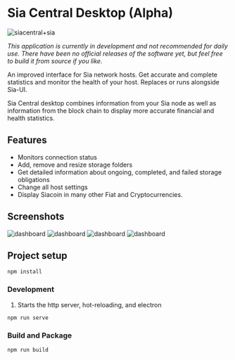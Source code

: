 # Sia Central Desktop (Alpha)

![siacentral+sia](https://imgur.com/MtDubn1.png)

*This application is currently in development and not recommended for daily use. There have been no official releases of the software yet, but feel free to build it from source if you like.*

An improved interface for Sia network hosts. Get accurate and complete statistics and 
monitor the health of your host. Replaces or runs alongside Sia-UI.

Sia Central desktop combines information from your Sia node as well as information from the block chain to display more accurate financial and health statistics.

## Features

+ Monitors connection status
+ Add, remove and resize storage folders
+ Get detailed information about ongoing, completed, and failed storage obligations
+ Change all host settings
+ Display Siacoin in many other Fiat and Cryptocurrencies.

## Screenshots

![dashboard](https://i.imgur.com/wvbhQS4.png)
![dashboard](https://imgur.com/IB5uYLS.png)
![dashboard](https://imgur.com/FaVFDux.png)
![dashboard](https://imgur.com/bHCJnOh.png)

## Project setup
```
npm install
```

### Development

1. Starts the http server, hot-reloading, and electron
```
npm run serve
```

### Build and Package

```
npm run build
```

